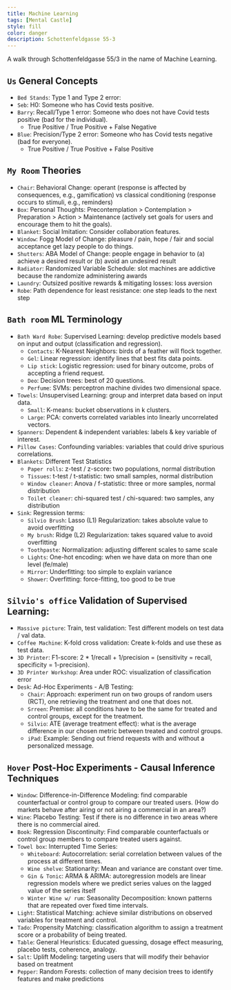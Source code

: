 ```yaml
---
title: Machine Learning
tags: [Mental Castle]
style: fill
color: danger
description: Schottenfeldgasse 55-3
---
```


A walk through Schottenfeldgasse 55/3 in the name of Machine Learning.

## `Us` General Concepts

- `Bed Stands`: Type 1 and Type 2 error: 
- `Seb`: H0: Someone who has Covid tests positive.
- `Barry`: Recall/Type 1 error: Someone who does not have Covid tests positive (bad for the individual).
  - True Positive / True Positive + False Negative
- `Blue`: Precision/Type 2 error: Someone who has Covid tests negative (bad for everyone).
  - True Positive / True Positive + False Positive

## `My Room` Theories

- `Chair`: Behavioral Change: operant (response is affected by consequences, e.g., gamification) vs classical conditioning (response occurs to stimuli, e.g., reminders)
- `Box`: Personal Thoughts: Precontemplation > Contemplation > Preparation > Action > Maintenance (actively set goals for users and encourage them to hit the goals).
- `Blanket`: Social Imitation: Consider collaboration features.
- `Window`: Fogg Model of Change: pleasure / pain, hope / fair and social acceptance get lazy people to do things.
- `Shutters`: ABA Model of Change: people engage in behavior to (a) achieve a desired result or (b) avoid an undesired result
- `Radiator`: Randomized Variable Schedule: slot machines are addictive because the randomize administering awards
- `Laundry`: Outsized positive rewards & mitigating losses: loss aversion
- `Robe`: Path dependence for least resistance: one step leads to the next step

## `Bath room` ML Terminology

- `Bath Ward Robe`: Supervised Learning: develop predictive models based on input and output (classification and regression).
  - `Contacts`: K-Nearest Neighbors: birds of a feather will flock together.
  - `Gel`: Linear regression: identify lines that best fits data points.
  - `Lip stick`: Logistic regression: used for binary outcome, probs of accepting a friend request.
  - `Deo`: Decision trees: best of 20 questions.
  - `Perfume`: SVMs:  perceptron machine divides two dimensional space.
- `Towels`: Unsupervised Learning: group and interpret data based on input data.
  - `Small`: K-means: bucket observations in k clusters.
  - `Large`: PCA: converts correlated variables into linearly uncorrelated vectors.
- `Spanners`: Dependent & independent variables: labels & key variable of interest.
- `Pillow Cases`: Confounding variables: variables that could drive spurious correlations.
- `Blankets`: Different Test Statistics
  - `Paper rolls`: z-test / z-score: two populations, normal distribution
  - `Tissues`: t-test / t-statistic: two small samples, normal distribution
  - `Window cleaner`: Anova / f-statistic: three or more samples, normal distribution
  - `Toilet cleaner`: chi-squared test / chi-squared: two samples, any distribution
- `Sink`: Regression terms: 
  - `Silvio Brush`: Lasso (L1) Regularization: takes absolute value to avoid overfitting
  - `My brush`: Ridge (L2) Regularization: takes squared value to avoid overfitting
  - `Toothpaste`: Normalization: adjusting different scales to same scale
  - `Lights`: One-hot encoding: when we have data on more than one level (fe/male)
  - `Mirror`: Underfitting: too simple to explain variance
  - `Shower`: Overfitting: force-fitting, too good to be true

## `Silvio's office` Validation of Supervised Learning: 

- `Massive picture`: Train, test validation: Test different models on test data / val data.
- `Coffee Machine`: K-fold cross validation: Create k-folds and use these as test data.
- `3D Printer`: F1-score:  2 * 1/recall + 1/precision = (sensitivity = recall, specificity = 1-precision).
- `3D Printer Workshop`: Area under ROC: visualization of classification error 
- `Desk`: Ad-Hoc Experiments - A/B Testing:
  - `Chair`: Approach: experiment run on two groups of random users (RCT), one retrieving the treatment and one that does not.
  - `Srreen`: Premise: all conditions have to be the same for treated and control groups, except for the treatment.
  - `Silvio`: ATE (average treatment effect): what is the average difference in our chosen metric between treated and control groups.
  - `iPad`: Example: Sending out friend requests with and without a personalized message.

## `Hover` Post-Hoc Experiments - Causal Inference Techniques

- `Window`: Difference-in-Difference Modeling: find comparable counterfactual or control group to compare our treated users. (How do markets behave after airing or not airing a commercial in an area?)
- `Wine`: Placebo Testing: Test if there is no difference in two areas where there is no commercial aired.
- `Book`: Regression Discontinuity: Find comparable counterfactuals or control group members to compare treated users against.
- `Towel box`: Interrupted Time Series: 
  - `Whiteboard`: Autocorrelation: serial correlation between values of the process at different times.
  - `Wine shelve`: Stationarity: Mean and variance are constant over time.
  - `Gin & Tonic`: ARMA & ARIMA: autoregression models are linear regression models where we predict series values on the lagged value of the series itself
  - `Winter Wine w/ rum`: Seasonality Decomposition: known patterns that are repeated over fixed time intervals.
- `Light`: Statistical Matching: achieve similar distributions on observed variables for treatment and control.
- `Tado`: Propensity Matching: classification algorithm to assign a treatment score or a probability of being treated.
- `Table`: General Heuristics: Educated guessing, dosage effect measuring, placebo tests, coherence, analogy.
- `Salt`: Uplift Modeling: targeting users that will modify their behavior based on treatment
- `Pepper`: Random Forests: collection of many decision trees to identify features and make predictions 